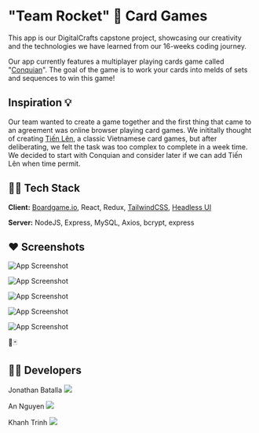 
# "Team Rocket" 🚀 Card Games

This app is our DigitalCrafts capstone project, showcasing our creativity and the technologies we have learned from our 16-weeks coding journey.

Our app currently features a multiplayer playing cards game called "[Conquian](https://en.wikipedia.org/wiki/Conquian)". The goal of the game is to work your cards into melds of sets and sequences to win this game! 

## Inspiration 💡

Our team wanted to create a game together and the first thing that came to an agreement was online browser playing card games.
We inititally thought of creating [Tiến Lên](https://en.wikipedia.org/wiki/Ti%E1%BA%BFn_l%C3%AAn), a classic Vietnamese card games,
but after deliberating, we felt the task was too complex to complete in a week time. We decided to start with Conquian and consider later 
if we can add Tiến Lên when time permit. 

## 👨‍💻 Tech Stack

**Client:** [Boardgame.io](https://boardgame.io/), React, Redux, [TailwindCSS](https://tailwindcss.com/), [Headless UI](https://headlessui.com/)

**Server:** NodeJS, Express, MySQL, Axios, bcrypt, express 


## ❤️ Screenshots 

![App Screenshot](https://iili.io/Hd7nifs.md.png)

![App Screenshot](https://iili.io/Hd7n4WX.md.png)

![App Screenshot](https://iili.io/Hd7neUv.md.png)

![App Screenshot](https://iili.io/Hd7nO0J.md.png)

![App Screenshot](https://iili.io/Hd7n6sn.md.png)
 
🎴🃏 
## 🐱‍💻 Developers
Jonathan Batalla
 ![](https://iili.io/HJUSS6l.th.jpg) 

An Nguyen
![](https://iili.io/HJUS8G4.th.jpg)

Khanh Trinh
![](https://iili.io/HJUSraS.th.jpg)


